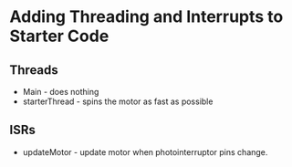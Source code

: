 # Adding Threading and Interrupts to Starter Code

## Threads
* Main - does nothing
* starterThread - spins the motor as fast as possible

## ISRs
* updateMotor - update motor when photointerruptor pins change.